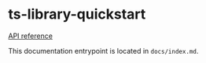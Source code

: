 # ts-library-quickstart

[API reference](api)

This documentation entrypoint is located in `docs/index.md`.

